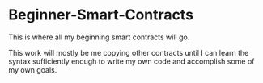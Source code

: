 # Beginner-Smart-Contracts
This is where all my beginning smart contracts will go.

This work will mostly be me copying other contracts until I can learn the syntax sufficiently enough to write my own code and accomplish some of my own goals.
